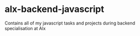# alx-backend-javascript
Contains all of my javascript tasks and projects during backend specialisation at Alx
